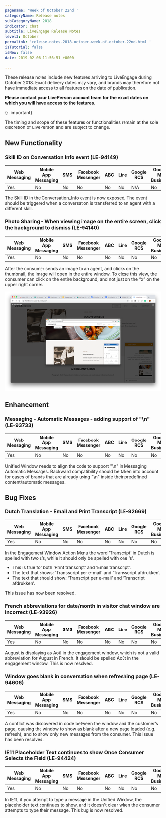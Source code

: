 ```yaml
---
pagename: 'Week of October 22nd '
categoryName: Release notes
subCategoryName: 2018
indicator: chat
subtitle: LiveEngage Release Notes
level3: October
permalink: 'release-notes-2018-october-week-of-october-22nd.html '
isTutorial: false
isNew: false
date: 2019-02-06 11:56:51 +0000

---
```

These release notes include new features arriving to LiveEngage during October 2018. Exact delivery dates may vary, and brands may therefore not have immediate access to all features on the date of publication.

**Please contact your LivePerson account team for the exact dates on which you will have access to the features.**

{: .important}

The timing and scope of these features or functionalities remain at the sole discretion of LivePerson and are subject to change.

## New Functionality

### Skill ID on Conversation Info event (LE-94149)

<table>
<thead>
<tr class="categoryrow">
<th>Web Messaging</th>
<th>Mobile App Messaging</th>
<th>SMS</th>
<th>Facebook Messenger</th>
<th>ABC</th>
<th>Line</th>
<th>Google RCS</th>
<th>Google My Business</th>
<th>WhatsApp Business</th>
<th>Chat</th>
</tr>
</thead>
<tbody>
<tr>
<td>Yes</td>
<td>No</td>
<td>No</td>
<td>No</td>
<td>No</td>
<td>No</td>
<td>N/A</td>
<td>No</td>
<td>N/A</td>
<td>No</td>
</tr>
</tbody>
</table>

The Skill ID in the Conversation_Info event is now exposed. The event should be triggered when a conversation is transferred to an agent with a different skill.

### Photo Sharing - When viewing image on the entire screen, click the background to dismiss (LE-94140)

<table>
<thead>
<tr class="categoryrow">
<th>Web Messaging</th>
<th>Mobile App Messaging</th>
<th>SMS</th>
<th>Facebook Messenger</th>
<th>ABC</th>
<th>Line</th>
<th>Google RCS</th>
<th>Google My Business</th>
<th>WhatsApp Business</th>
<th>Chat</th>
</tr>
</thead>
<tbody>
<tr>
<td>Yes</td>
<td>No</td>
<td>No</td>
<td>No</td>
<td>No</td>
<td>No</td>
<td>No</td>
<td>No</td>
<td>N/A</td>
<td>No</td>
</tr>
</tbody>
</table>

After the consumer sends an image to an agent, and clicks on the thumbnail, the image will open in the entire window. To close this view, the consumer can click on the entire background, and not just on the “x” on the upper right corner.

![](/img/week-of-october-22nd-1.png)

## Enhancement

### Messaging - Automatic Messages - adding support of "\\n" (LE-93733)

<table>
<thead>
<tr class="categoryrow">
<th>Web Messaging</th>
<th>Mobile App Messaging</th>
<th>SMS</th>
<th>Facebook Messenger</th>
<th>ABC</th>
<th>Line</th>
<th>Google RCS</th>
<th>Google My Business</th>
<th>WhatsApp Business</th>
<th>Chat</th>
</tr>
</thead>
<tbody>
<tr>
<td>Yes</td>
<td>No</td>
<td>No</td>
<td>No</td>
<td>No</td>
<td>No</td>
<td>No</td>
<td>No</td>
<td>N/A</td>
<td>No</td>
</tr>
</tbody>
</table>

Unified Window needs to align the code to support "\\n" in Messaging Automatic Messages. Backward compatibility should be taken into account for cases of brands that are already using "\\n" inside their predefined content/automatic messages.

## Bug Fixes

### Dutch Translation - Email and Print Transcript (LE-92669)

<table>
<thead>
<tr class="categoryrow">
<th>Web Messaging</th>
<th>Mobile App Messaging</th>
<th>SMS</th>
<th>Facebook Messenger</th>
<th>ABC</th>
<th>Line</th>
<th>Google RCS</th>
<th>Google My Business</th>
<th>WhatsApp Business</th>
<th>Chat</th>
</tr>
</thead>
<tbody>
<tr>
<td>Yes</td>
<td>No</td>
<td>No</td>
<td>No</td>
<td>No</td>
<td>No</td>
<td>No</td>
<td>No</td>
<td>No</td>
<td>No</td>
</tr>
</tbody>
</table>

In the Engagement Window Action Menu the word ‘Transcript’ in Dutch is spelled with two s’s, while it should only be spelled with one ‘s’.

* This is true for both ‘Print transcript’ and ‘Email transcript’.
* The text that shows: ‘Transscript per e-mail’ and ‘Transscript afdrukken’.
* The text that should show: ‘Transcript per e-mail’ and ‘Transcript afdrukken’.

This issue has now been resolved.

### French abbreviations for date/month in visitor chat window are incorrect (LE-93926)

<table>
<thead>
<tr class="categoryrow">
<th>Web Messaging</th>
<th>Mobile App Messaging</th>
<th>SMS</th>
<th>Facebook Messenger</th>
<th>ABC</th>
<th>Line</th>
<th>Google RCS</th>
<th>Google My Business</th>
<th>WhatsApp Business</th>
<th>Chat</th>
</tr>
</thead>
<tbody>
<tr>
<td>Yes</td>
<td>No</td>
<td>No</td>
<td>No</td>
<td>No</td>
<td>No</td>
<td>No</td>
<td>No</td>
<td>No</td>
<td>Yes</td>
</tr>
</tbody>
</table>

August is displaying as Aoû in the engagement window, which is not a valid abbreviation for August in French. It should be spelled Août in the engagement window. This is now resolved.

### Window goes blank in conversation when refreshing page (LE-94606)

<table>
<thead>
<tr class="categoryrow">
<th>Web Messaging</th>
<th>Mobile App Messaging</th>
<th>SMS</th>
<th>Facebook Messenger</th>
<th>ABC</th>
<th>Line</th>
<th>Google RCS</th>
<th>Google My Business</th>
<th>WhatsApp Business</th>
<th>Chat</th>
</tr>
</thead>
<tbody>
<tr>
<td>Yes</td>
<td>No</td>
<td>No</td>
<td>No</td>
<td>No</td>
<td>No</td>
<td>No</td>
<td>No</td>
<td>No</td>
<td>No</td>
</tr>
</tbody>
</table>

A conflict was discovered in code between the window and the customer’s page, causing the window to show as blank after a new page loaded (e.g. refresh), and to show only new messages from the consumer. This issue has been resolved.

### IE11 Placeholder Text continues to show Once Consumer Selects the Field (LE-94424)

<table>
<thead>
<tr class="categoryrow">
<th>Web Messaging</th>
<th>Mobile App Messaging</th>
<th>SMS</th>
<th>Facebook Messenger</th>
<th>ABC</th>
<th>Line</th>
<th>Google RCS</th>
<th>Google My Business</th>
<th>WhatsApp Business</th>
<th>Chat</th>
</tr>
</thead>
<tbody>
<tr>
<td>Yes</td>
<td>No</td>
<td>No</td>
<td>No</td>
<td>No</td>
<td>No</td>
<td>No</td>
<td>No</td>
<td>No</td>
<td>Yes</td>
</tr>
</tbody>
</table>

In IE11, if you attempt to type a message in the Unified Window, the placeholder text continues to show, and it doesn't clear when the consumer attempts to type their message. This bug is now resolved.